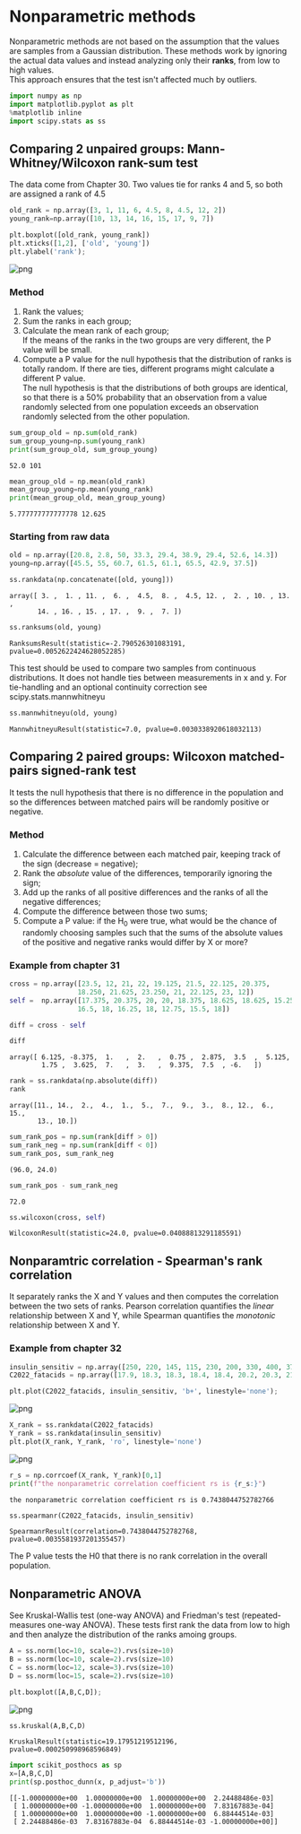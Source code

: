 
# Nonparametric methods
Nonparametric methods are not based on the assumption that the values are samples from a Gaussian distribution. These methods work by ignoring the actual data values and instead analyzing only their **ranks**, from low to high values.  
This approach ensures that the test isn't affected much by outliers.


```python
import numpy as np
import matplotlib.pyplot as plt
%matplotlib inline
import scipy.stats as ss
```

## Comparing 2 unpaired groups: Mann-Whitney/Wilcoxon rank-sum test
The data come from Chapter 30. Two values tie for ranks 4 and 5, so both are assigned a rank of 4.5


```python
old_rank = np.array([3, 1, 11, 6, 4.5, 8, 4.5, 12, 2])
young_rank=np.array([10, 13, 14, 16, 15, 17, 9, 7])
```


```python
plt.boxplot([old_rank, young_rank])
plt.xticks([1,2], ['old', 'young'])
plt.ylabel('rank');
```


![png](output_4_0.png)


### Method
1. Rank the values;
2. Sum the ranks in each group;
3. Calculate the mean rank of each group;  
If the means of the ranks in the two groups are very different, the P value will be small.
4. Compute a P value for the null hypothesis that the distribution of ranks is totally random.
If there are ties, different programs might calculate a different P value.  
The null hypothesis is that the distributions of both groups are identical, so that there is a 50% probability that an observation from a value randomly selected from one population exceeds an observation randomly selected from the other population.


```python
sum_group_old = np.sum(old_rank)
sum_group_young=np.sum(young_rank)
print(sum_group_old, sum_group_young)
```

    52.0 101

```python
mean_group_old = np.mean(old_rank)
mean_group_young=np.mean(young_rank)
print(mean_group_old, mean_group_young)
```

    5.777777777777778 12.625


### Starting from raw data


```python
old = np.array([20.8, 2.8, 50, 33.3, 29.4, 38.9, 29.4, 52.6, 14.3])
young=np.array([45.5, 55, 60.7, 61.5, 61.1, 65.5, 42.9, 37.5])
```


```python
ss.rankdata(np.concatenate([old, young]))
```


    array([ 3. ,  1. , 11. ,  6. ,  4.5,  8. ,  4.5, 12. ,  2. , 10. , 13. ,
           14. , 16. , 15. , 17. ,  9. ,  7. ])


```python
ss.ranksums(old, young)
```


    RanksumsResult(statistic=-2.790526301083191, pvalue=0.0052622424628052285)

This test should be used to compare two samples from continuous distributions. It does not handle ties between measurements in x and y. For tie-handling and an optional continuity correction see scipy.stats.mannwhitneyu


```python
ss.mannwhitneyu(old, young)
```


    MannwhitneyuResult(statistic=7.0, pvalue=0.0030338920618032113)

## Comparing 2 paired groups: Wilcoxon matched-pairs signed-rank test
It tests the null hypothesis that there is no difference in the population and so the differences between matched pairs will be randomly positive or negative.

### Method
1. Calculate the difference between each matched pair, keeping track of the sign (decrease = negative);
2. Rank the _absolute_ value of the differences, temporarily ignoring the sign;
3. Add up the ranks of all positive differences and the ranks of all the negative differences;
4. Compute the difference between those two sums;
5. Compute a P value: if the H$_0$ were true, what would be the chance of randomly choosing samples such that the sums of the absolute values of the positive and negative ranks would differ by X or more?

### Example from chapter 31


```python
cross = np.array([23.5, 12, 21, 22, 19.125, 21.5, 22.125, 20.375,
                 18.250, 21.625, 23.250, 21, 22.125, 23, 12])
self =  np.array([17.375, 20.375, 20, 20, 18.375, 18.625, 18.625, 15.25,
                 16.5, 18, 16.25, 18, 12.75, 15.5, 18])
```


```python
diff = cross - self
```


```python
diff
```


    array([ 6.125, -8.375,  1.   ,  2.   ,  0.75 ,  2.875,  3.5  ,  5.125,
            1.75 ,  3.625,  7.   ,  3.   ,  9.375,  7.5  , -6.   ])


```python
rank = ss.rankdata(np.absolute(diff))
rank
```


    array([11., 14.,  2.,  4.,  1.,  5.,  7.,  9.,  3.,  8., 12.,  6., 15.,
           13., 10.])


```python
sum_rank_pos = np.sum(rank[diff > 0])
sum_rank_neg = np.sum(rank[diff < 0])
sum_rank_pos, sum_rank_neg
```


    (96.0, 24.0)


```python
sum_rank_pos - sum_rank_neg
```


    72.0


```python
ss.wilcoxon(cross, self)
```


    WilcoxonResult(statistic=24.0, pvalue=0.04088813291185591)

## Nonparamtric correlation - Spearman's rank correlation
It separately ranks the X and Y values and then computes the correlation between the two sets of ranks. Pearson correlation quantifies the _linear_ relationship between X and Y, while Spearman quantifies the _monotonic_ relationship between X and Y.

### Example from chapter 32


```python
insulin_sensitiv = np.array([250, 220, 145, 115, 230, 200, 330, 400, 370, 260, 270, 530, 375])
C2022_fatacids = np.array([17.9, 18.3, 18.3, 18.4, 18.4, 20.2, 20.3, 21.8, 21.9, 22.1, 23.1, 24.2, 24.4])
```


```python
plt.plot(C2022_fatacids, insulin_sensitiv, 'b+', linestyle='none');
```


![png](output_27_0.png)

```python
X_rank = ss.rankdata(C2022_fatacids)
Y_rank = ss.rankdata(insulin_sensitiv)
plt.plot(X_rank, Y_rank, 'ro', linestyle='none')
```


![png](output_28_1.png)

```python
r_s = np.corrcoef(X_rank, Y_rank)[0,1]
print(f"the nonparametric correlation coefficient rs is {r_s:}")
```

    the nonparametric correlation coefficient rs is 0.7438044752782766

```python
ss.spearmanr(C2022_fatacids, insulin_sensitiv)
```


    SpearmanrResult(correlation=0.7438044752782768, pvalue=0.0035581937201355457)

The P value tests the H0 that there is no rank correlation in the overall population.

## Nonparametric ANOVA
See Kruskal-Wallis test (one-way ANOVA) and Friedman's test (repeated-measures one-way ANOVA). These tests first rank the data from low to high and then analyze the distribution of the ranks amoing groups.


```python
A = ss.norm(loc=10, scale=2).rvs(size=10)
B = ss.norm(loc=10, scale=2).rvs(size=10)
C = ss.norm(loc=12, scale=3).rvs(size=10)
D = ss.norm(loc=15, scale=2).rvs(size=10)
```


```python
plt.boxplot([A,B,C,D]);
```


![png](output_34_0.png)

```python
ss.kruskal(A,B,C,D)
```


    KruskalResult(statistic=19.17951219512196, pvalue=0.000250998968596849)


```python
import scikit_posthocs as sp
x=[A,B,C,D]
print(sp.posthoc_dunn(x, p_adjust='b'))
```

    [[-1.00000000e+00  1.00000000e+00  1.00000000e+00  2.24488486e-03]
     [ 1.00000000e+00 -1.00000000e+00  1.00000000e+00  7.83167883e-04]
     [ 1.00000000e+00  1.00000000e+00 -1.00000000e+00  6.88444514e-03]
     [ 2.24488486e-03  7.83167883e-04  6.88444514e-03 -1.00000000e+00]]
